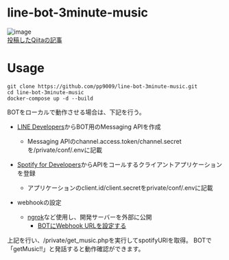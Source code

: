 # line-bot-3minute-music
![image](https://user-images.githubusercontent.com/39284992/122329816-06f47100-cf6d-11eb-813a-4a3bcc962141.gif)  
[投稿したQiitaの記事](https://qiita.com/PP_/items/7eec02d645f0ae52ede0)

# Usage

```
git clone https://github.com/pp9009/line-bot-3minute-music.git
cd line-bot-3minute-music
docker-compose up -d --build
```


BOTをローカルで動作させる場合は、下記を行う。

* [LINE Developers](
https://developers.line.biz/ja/docs/messaging-api/getting-started/)からBOT用のMessaging APIを作成
  * Messaging APIのchannel.access.token/channel.secretを/private/conf/.envに記載

* [Spotify for Developers](https://developer.spotify.com/dashboard/)からAPIをコールするクライアントアプリケーションを登録
  * アプリケーションのclient.id/client.secretをprivate/conf/.envに記載

* webhookの設定
  * [ngrok](https://ngrok.com/)など使用し、開発サーバーを外部に公開
    * [BOTにWebhook URLを設定する](https://developers.line.biz/ja/docs/messaging-api/building-bot/#setting-webhook-url)

上記を行い、/private/get_music.phpを実行してspotifyURIを取得。
BOTで「getMusic!!」と発話すると動作確認ができます。
